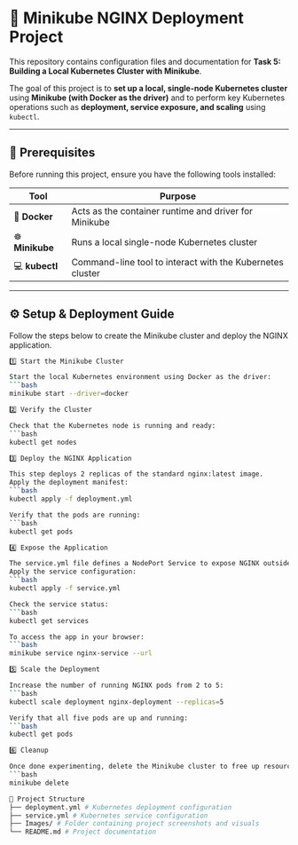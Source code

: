 # 🚀 Minikube NGINX Deployment Project

This repository contains configuration files and documentation for **Task 5: Building a Local Kubernetes Cluster with Minikube**.

The goal of this project is to **set up a local, single-node Kubernetes cluster** using **Minikube (with Docker as the driver)** and to perform key Kubernetes operations such as **deployment, service exposure, and scaling** using `kubectl`.

---

## 🧰 Prerequisites

Before running this project, ensure you have the following tools installed:

| Tool | Purpose |
|------|----------|
| 🐳 **Docker** | Acts as the container runtime and driver for Minikube |
| ☸️ **Minikube** | Runs a local single-node Kubernetes cluster |
| 💻 **kubectl** | Command-line tool to interact with the Kubernetes cluster |

---

## ⚙️ Setup & Deployment Guide

Follow the steps below to create the Minikube cluster and deploy the NGINX application. 
```bash
1️⃣ Start the Minikube Cluster

Start the local Kubernetes environment using Docker as the driver:
```bash
minikube start --driver=docker

2️⃣ Verify the Cluster

Check that the Kubernetes node is running and ready:
```bash
kubectl get nodes

3️⃣ Deploy the NGINX Application

This step deploys 2 replicas of the standard nginx:latest image.
Apply the deployment manifest:
```bash
kubectl apply -f deployment.yml

Verify that the pods are running:
```bash
kubectl get pods

4️⃣ Expose the Application

The service.yml file defines a NodePort Service to expose NGINX outside the cluster.
Apply the service configuration:
```bash
kubectl apply -f service.yml

Check the service status:
```bash
kubectl get services

To access the app in your browser:
```bash
minikube service nginx-service --url

5️⃣ Scale the Deployment

Increase the number of running NGINX pods from 2 to 5:
```bash
kubectl scale deployment nginx-deployment --replicas=5

Verify that all five pods are up and running:
```bash
kubectl get pods

6️⃣ Cleanup

Once done experimenting, delete the Minikube cluster to free up resources:
```bash
minikube delete

🧩 Project Structure
├── deployment.yml # Kubernetes deployment configuration
├── service.yml # Kubernetes service configuration
├── Images/ # Folder containing project screenshots and visuals
└── README.md # Project documentation